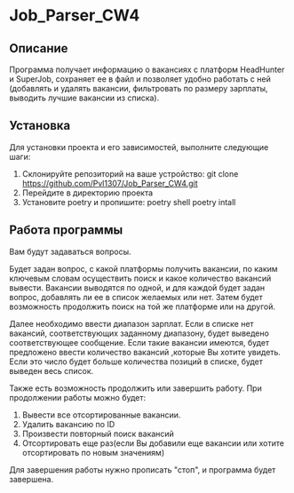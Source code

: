 # Job_Parser_CW4

## Описание
Программа получает информацию о вакансиях с платформ HeadHunter и SuperJob, сохраняет ее в файл и позволяет удобно работать с ней (добавлять и удалять вакансии, фильтровать по размеру зарплаты, выводить лучшие вакансии из списка).

## Установка

Для установки проекта и его зависимостей, выполните следующие шаги:

1. Склонируйте репозиторий на ваше устройство:
   git clone https://github.com/Pvl1307/Job_Parser_CW4.git
2. Перейдите в директорию проекта
3. Установите poetry и пропишите:
   poetry shell
   poetry intall

## Работа программы
Вам будут задаваться вопросы.

Будет задан вопрос, с какой платформы получить вакансии, по каким ключевым словам осуществить поиск и какое количество вакансий вывести. Вакансии выводятся по одной, и для каждой будет задан вопрос, добавлять ли ее в список желаемых или нет. Затем будет возможность продолжить поиск на той же платформе или на другой.

Далее необходимо ввести диапазон зарплат. Если в списке нет вакансий, соответствующих заданному диапазону, будет выведено соответствующее сообщение. Если такие вакансии имеются, будет предложено ввести количество вакансий ,которые Вы хотите увидеть. Если это число будет больше количества позиций в списке, будет выведен весь список.

Также есть возможность продолжить или завершить работу. При продолжении работы можно будет:

1) Вывести все отсортированные вакансии.
2) Удалить вакансию по ID
3) Произвести повторный поиск вакансий
4) Отсортировать еще раз(если Вы добавили еще вакансии или хотите отсортировать по новым значениям)

Для завершения работы нужно прописать "стоп", и программа будет завершена.
